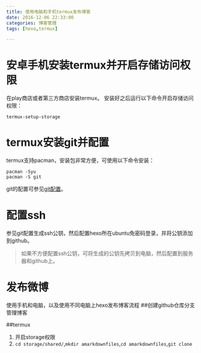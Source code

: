 ```yaml
---
title: 使用电脑和手机termux发布博客
date: 2016-12-06 22:33:00
categories: 博客管理
tags: [hexo,termux]

---
```


# 安卓手机安装termux并开启存储访问权限
在play商店或者第三方商店安装termux。
安装好之后运行以下命令开启存储访问权限：
```
termux-setup-storage
```

# termux安装git并配置
termux支持pacman，安装包非常方便，可使用以下命令安装：
```
pacman -Syu
pacman -S git
```
git的配置可参见[git配置](http://qz757.github.io/2016/12/05/git%E9%85%8D%E7%BD%AE/)。


# 配置ssh
参见git配置生成ssh公钥，然后配置hexo所在ubuntu免密码登录，并将公钥添加到github。
> 如果不方便配置ssh公钥，可将生成的公钥先拷贝到电脑，然后配置到服务器和github上。

# 发布微博
使用手机和电脑，以及使用不同电脑上hexo发布博客流程
##创建github仓库分支管理博客

##termux
1. 开启storage权限
2. `cd storage/shared/`,`mkdir amarkdownfiles`,`cd amarkdownfiles`,`git clone`
